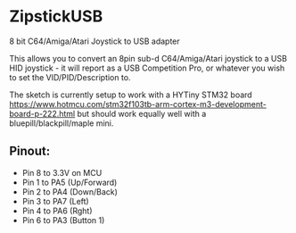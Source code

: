 # ZipstickUSB
8 bit C64/Amiga/Atari Joystick to USB adapter

This allows you to convert an 8pin sub-d C64/Amiga/Atari joystick to a USB HID joystick - it will report as a USB Competition Pro, or whatever you wish to set the VID/PID/Description to.

The sketch is currently setup to work with a HYTiny STM32 board https://www.hotmcu.com/stm32f103tb-arm-cortex-m3-development-board-p-222.html but should work equally well with a bluepill/blackpill/maple mini.

## Pinout:
* Pin 8 to 3.3V on MCU
* Pin 1 to PA5 (Up/Forward)
* Pin 2 to PA4 (Down/Back)
* Pin 3 to PA7 (Left)
* Pin 4 to PA6 (Rght)
* Pin 6 to PA3 (Button 1)
